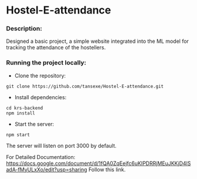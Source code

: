 # Hostel-E-attendance

### Description:
Designed a basic project, a simple website integrated into the ML model for tracking the attendance of the hostellers. 

### Running the project locally: 
- Clone the repository:

```
git clone https://github.com/tansexe/Hostel-E-attendance.git
```

- Install dependencies:

```
cd krs-backend
npm install
```

- Start the server:

```
npm start
```

The server will listen on port 3000 by default.


For Detailed Documentation: 
https://docs.google.com/document/d/1fQA0ZqEejfc6uKIPDRRjMEuJKKjD4lSadA-fMyULxXo/edit?usp=sharing
Follow this link. 
